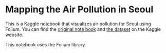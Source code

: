 # Mapping the Air Pollution in Seoul
  This is a Kaggle notebook that visualizes air pollution for Seoul using Folium. You can find the [original note book](https://www.kaggle.com/tcrammond/mapping-air-pollution-in-seoul/) and [the dataset](https://www.kaggle.com/bappekim/air-pollution-in-seoul) on the Kaggle website.
  
  This notebook uses the Folium library.
  
  
